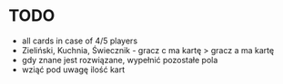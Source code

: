 # TODO

- all cards in case of 4/5 players
- Zieliński, Kuchnia, Świecznik - gracz c ma kartę > gracz a ma kartę
- gdy znane jest rozwiązane, wypełnić pozostałe pola
- wziąć pod uwagę ilość kart
